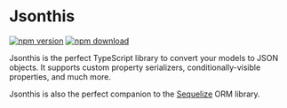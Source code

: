 # Jsonthis

[![npm version][npm-image]][npm-url]
[![npm download][download-image]][download-url]

[npm-image]: https://img.shields.io/npm/v/jsonthis?style=flat-square
[npm-url]: https://npmjs.org/package/jsonize
[download-image]: https://img.shields.io/npm/dm/jsonthis?style=flat-square
[download-url]: https://npmjs.org/package/jsonthis

Jsonthis is the perfect TypeScript library to convert your models to JSON objects.
It supports custom property serializers, conditionally-visible properties, and much more.

Jsonthis is also the perfect companion to the [Sequelize](https://sequelize.org/) ORM library.